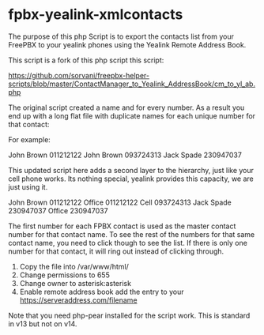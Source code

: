 # fpbx-yealink-xmlcontacts

The purpose of this php Script is to export the contacts list from your FreePBX to your yealink phones using the Yealink Remote Address Book.

This script is a fork of this php script this script:

https://github.com/sorvani/freepbx-helper-scripts/blob/master/ContactManager_to_Yealink_AddressBook/cm_to_yl_ab.php

The original script created a name and for every number. As a result you end up with a long flat file with duplicate names for each unique number for that contact:

For example:

John Brown 011212122
John Brown 093724313
Jack Spade 230947037

This updated script here adds a second layer to the hierarchy, just like your cell phone works.  Its nothing special, yealink provides this capacity, we are just using it.

John Brown 011212122
  Office 011212122
  Cell 093724313
Jack Spade 230947037
  Office 230947037

The first number for each FPBX contact is used as the  master contact number for that contact name.  To see the rest of the numbers for that same contact name, you need to click though to see the list.  If there is only one number for that contact, it will ring out instead of clicking through. 

1. Copy the file into /var/www/html/
2. Change permissions to 655
3. Change owner to asterisk:asterisk 
4. Enable remote address book add the entry to your  
    https://serveraddress.com/filename

Note that you need php-pear installed for the script work. This is standard in v13 but not on v14.


